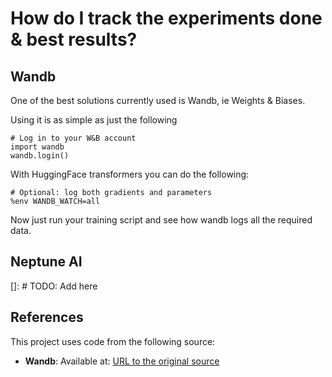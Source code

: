 # How do I track the experiments done & best results?

## Wandb
One of the best solutions currently used is Wandb, ie Weights & Biases. 

Using it is as simple as just the following

```
# Log in to your W&B account
import wandb
wandb.login()
```

With HuggingFace transformers you can do the following:
```
# Optional: log both gradients and parameters
%env WANDB_WATCH=all
```

Now just run your training script and see how wandb logs all the required data.

## Neptune AI
[]: # TODO: Add here


## References

This project uses code from the following source:
- **Wandb**: Available at: [URL to the original source](https://wandb.ai/)
